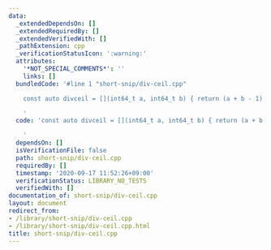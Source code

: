 ```yaml
---
data:
  _extendedDependsOn: []
  _extendedRequiredBy: []
  _extendedVerifiedWith: []
  _pathExtension: cpp
  _verificationStatusIcon: ':warning:'
  attributes:
    '*NOT_SPECIAL_COMMENTS*': ''
    links: []
  bundledCode: '#line 1 "short-snip/div-ceil.cpp"

    const auto divceil = [](int64_t a, int64_t b) { return (a + b - 1) / b; };

    '
  code: 'const auto divceil = [](int64_t a, int64_t b) { return (a + b - 1) / b; };

    '
  dependsOn: []
  isVerificationFile: false
  path: short-snip/div-ceil.cpp
  requiredBy: []
  timestamp: '2020-09-17 11:52:26+09:00'
  verificationStatus: LIBRARY_NO_TESTS
  verifiedWith: []
documentation_of: short-snip/div-ceil.cpp
layout: document
redirect_from:
- /library/short-snip/div-ceil.cpp
- /library/short-snip/div-ceil.cpp.html
title: short-snip/div-ceil.cpp
---
```


